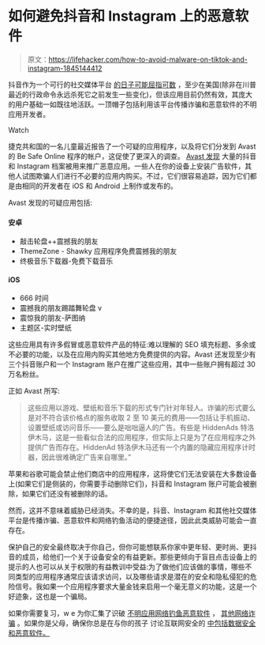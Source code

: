 # 如何避免抖音和 Instagram 上的恶意软件

> 原文：<https://lifehacker.com/how-to-avoid-malware-on-tiktok-and-instagram-1845144412>

抖音作为一个可行的社交媒体平台 [的日子可能屈指可数](https://lifehacker.com/download-tiktok-and-wechat-before-you-cant-1845107858) ，至少在美国(除非在川普最近的行政命令永远杀死它之前发生一些变化)，但该应用目前仍然有效，其庞大的用户基础一如既往地活跃。一顶帽子包括利用该平台传播诈骗和恶意软件的不明应用开发者。

Watch

捷克共和国的一名儿童最近报告了一个可疑的应用程序，以及将它们分发到 Avast 的 Be Safe Online 程序的帐户，这促使了更深入的调查。 [Avast 发现](https://securityboulevard.com/2020/09/scam-apps-spreading-via-tiktok-avast) 大量的抖音和 Instagram 档案被用来推广恶意应用。一些人在你的设备上安装广告软件，其他人试图欺骗人们进行不必要的应用内购买。不过，它们很容易追踪，因为它们都是由相同的开发者在 iOS 和 Android 上制作或发布的。

Avast 发现的可疑应用包括:

#### **安卓**

*   敲击轮盘++震撼我的朋友
*   ThemeZone - Shawky 应用程序免费震撼我的朋友
*   终极音乐下载器-免费下载音乐

#### **iOS**

*   666 时间
*   震撼我的朋友踢踏舞轮盘 v
*   震惊我的朋友-萨图纳
*   主题区-实时壁纸

这些应用具有许多假冒或恶意软件产品的特征:难以理解的 SEO 填充标题、多余或不必要的功能，以及在应用内购买其他地方免费提供的内容。Avast 还发现至少有三个抖音账户和一个 Instagram 账户在推广这些应用，其中一些账户拥有超过 30 万名粉丝。

正如 Avast 所写:

> 这些应用以游戏、壁纸和音乐下载的形式专门针对年轻人。诈骗的形式要么是对不符合该价格点的服务收取 2 至 10 美元的费用——包括让手机振动、设置壁纸或访问音乐——要么是咄咄逼人的广告。有些是 HiddenAds 特洛伊木马，这是一些看似合法的应用程序，但实际上只是为了在应用程序之外提供广告而存在。HiddenAd 特洛伊木马还有一个内置的隐藏应用程序计时器，因此很难确定广告来自哪里。”

苹果和谷歌可能会禁止他们商店中的应用程序，这将使它们无法安装在大多数设备上(如果它们是侧装的，你需要手动删除它们)，抖音和 Instagram 账户可能会被删除，如果它们还没有被删除的话。

然而，这并不意味着威胁已经消失。不幸的是，抖音、Instagram 和其他社交媒体平台是传播诈骗、恶意软件和网络钓鱼活动的便捷途径，因此此类威胁可能会一直存在。

保护自己的安全最终取决于你自己，但你可能想联系你家中更年轻、更时尚、更抖音的成员，给他们一个关于设备安全的有益更新。那些更倾向于盲目点击设备上的提示的人也可以从关于权限的有益教训中受益:为了做他们应该做的事情，哪些不同类型的应用程序通常应该请求访问，以及哪些请求是潜在的安全和隐私侵犯的危险信号。我如果一个应用程序要求大量金钱来启用一个毫无意义的功能，这是一个好迹象，这也是一个骗局。

如果你需要复习，w e 为你汇集了识破 [不明应用](https://lifehacker.com/how-to-spot-scam-ios-apps-that-sucker-you-into-making-e-1837053973)[网络钓鱼](https://lifehacker.com/modern-phishing-attempts-look-more-legit-but-the-metho-1794914817)[恶意软件](https://lifehacker.com/how-to-avoid-the-new-astaroth-malware-thats-hitting-win-1842509944) ， [其他网络诈骗](https://lifehacker.com/the-complete-guide-to-avoiding-online-scams-for-your-l-5420356) 。如果你是父母，确保你总是在与你的孩子 讨论互联网安全的 [中包括数据安全和恶意软件。](https://offspring.lifehacker.com/teach-your-kids-about-online-safety-by-building-lego-1844468268)